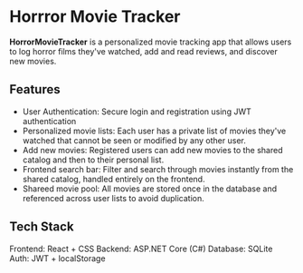 # Horrror Movie Tracker

**HorrorMovieTracker** is a personalized movie tracking app that allows users to log horror films they've watched, add and read reviews, and discover new movies.

## Features
- User Authentication: Secure login and registration using JWT authentication
- Personalized movie lists: Each user has a private list of movies they've watched that cannot be seen or modified by any other user.
- Add new movies: Registered users can add new movies to the shared catalog and then to their personal list.
- Frontend search bar: Filter and search through movies instantly from the shared catalog, handled entirely on the frontend.
- Shareed movie pool: All movies are stored once in the database and referenced across user lists to avoid duplication.

## Tech Stack
Frontend: React + CSS
Backend: ASP.NET Core (C#)
Database: SQLite
Auth: JWT + localStorage
